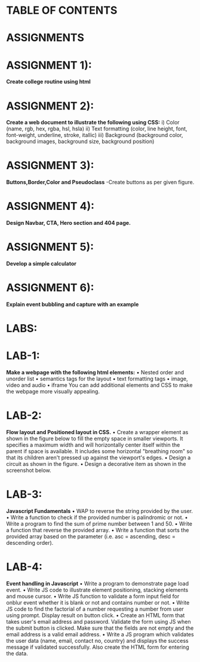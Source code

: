 # TABLE OF CONTENTS
# ASSIGNMENTS
   # ASSIGNMENT 1):
   **Create college routine using html**
   # ASSIGNMENT 2):
   **Create a web document to illustrate the following using CSS:**
    i) Color (name, rgb, hex, rgba, hsl, hsla)
    ii) Text formatting (color, line height, font, font-weight, underline, stroke, itallic)
    iii) Background (background color, background images, background size, background position)           
   # ASSIGNMENT 3):
  **Buttons,Border,Color and Pseudoclass**
      -Create buttons as per given figure. 
# ASSIGNMENT 4):
**Design Navbar, CTA, Hero section and 404 page.**
# ASSIGNMENT 5):
**Develop a simple calculator**
# ASSIGNMENT 6):
**Explain event bubbling and capture with an example**

# LABS:
# LAB-1:
**Make a webpage with the following html elements:**
• Nested order and unorder list
• semantics tags for the layout
• text formatting tags
• image, video and audio
• iframe
You can add additional elements and CSS to make the webpage more visually appealing.

# LAB-2:
**Flow layout and Positioned layout in CSS.**
• Create a wrapper element as shown in the figure below to fill the empty space in smaller viewports. It specifies a maximum width and will horizontally center itself within the parent if space is available. It includes some horizontal "breathing room" so that its children aren't pressed up against the viewport's edges.
• Design a circuit as shown in the figure.
• Design a decorative item as shown in the screenshot below.
# LAB-3:
**Javascript Fundamentals**
• WAP to reverse the string provided by the user.
• Write a function to check if the provided number is palindromic or not.
• Write a program to find the sum of prime number between 1 and 50.
• Write a function that reverse the provided array.
• Write a function that sorts the provided array based on the parameter (i.e. asc = ascending, desc = descending order).
# LAB-4:
**Event handling in Javascript**
• Write a program to demonstrate page load event.
• Write JS code to illustrate element positioning, stacking elements and mouse cursor.
• Write JS function to validate a form input field for onblur event whether it is blank or not and contains number or not.
• Write JS code to find the factorial of a number requesting a number from user using prompt. Display result on button click.
• Create an HTML form that takes user's email address and password. Validate the form using JS when the submit button is clicked. Make sure that the fields are not empty and the email address is a valid email address.
• Write a JS program which validates the user data (name, email, contact no, country) and displays the success message if validated successfully. Also create the HTML form for entering the data.
